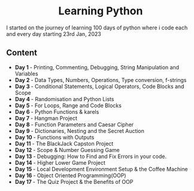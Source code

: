<h1 align="center">
  Learning Python
</h1>

I started on the journey of learning 100 days of python where i code each and every day starting 23rd Jan, 2023

 ## Content ##

- <b>Day 1 </b> - Printing, Commenting, Debugging, String Manipulation and Variables
- <b>Day 2 </b> - Data Types, Numbers, Operations, Type conversion, f-strings
- <b>Day 3 </b> - Conditional Statements, Logical Operators, Code Blocks and Scope
- <b>Day 4 </b> - Randomisation and Python Lists
- <b>Day 5 </b> - For Loops, Range and Code Blocks
- <b>Day 6 </b> - Python Functions & karels
- <b>Day 7 </b> - Hangman Project
- <b>Day 8 </b> - Function Parameters and Caesar Cipher
- <b>Day 9 </b> - Dictionaries, Nesting and the Secret Auction
- <b>Day 10 </b> - Functions with Outputs
- <b>Day 11 </b> - The BlackJack Capston Project
- <b>Day 12 </b> - Scope & Number Guessing Game
- <b>Day 13 </b> - Debugging: How to Find and Fix Errors in your code.
- <b>Day 14 </b> - Higher Lower Game Project
- <b>Day 15 </b> - Local Development Environment Setup & the Coffee Machine
- <b>Day 16 </b> - Object Oriented Programming(OOP)
- <b>Day 17 </b> - The Quiz Project & the Benefits of OOP